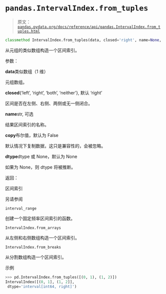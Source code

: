 # `pandas.IntervalIndex.from_tuples`

> 原文：[`pandas.pydata.org/docs/reference/api/pandas.IntervalIndex.from_tuples.html`](https://pandas.pydata.org/docs/reference/api/pandas.IntervalIndex.from_tuples.html)

```py
classmethod IntervalIndex.from_tuples(data, closed='right', name=None, copy=False, dtype=None)
```

从元组的类似数组构造一个区间索引。

参数：

**data**类似数组（1 维）

元组数组。

**closed**{‘left’, ‘right’, ‘both’, ‘neither’}, 默认 ‘right’

区间是否在左侧、右侧、两侧或无一侧闭合。

**name**str, 可选

结果区间索引的名称。

**copy**布尔值，默认为 False

默认情况下复制数据，这只是兼容性的，会被忽略。

**dtype**dtype 或 None，默认为 None

如果为 None，则 dtype 将被推断。

返回：

区间索引

另请参阅

`interval_range`

创建一个固定频率区间索引的函数。

`IntervalIndex.from_arrays`

从左侧和右侧数组构造一个区间索引。

`IntervalIndex.from_breaks`

从分割数组构造一个区间索引。

示例

```py
>>> pd.IntervalIndex.from_tuples([(0, 1), (1, 2)])
IntervalIndex([(0, 1], (1, 2]],
 dtype='interval[int64, right]') 
```
